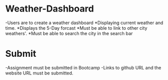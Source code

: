 # Weather-Dashboard

-Users are to create a weather dashboard
*Displaying current weather and time.
*Displays the 5-Day forcast
*Must be able to link to other city weathers'.
*Must be able to search the city in the search bar

# Submit

-Assignment must be submitted in Bootcamp
-Links to github URL and the website URL must be submitted.
